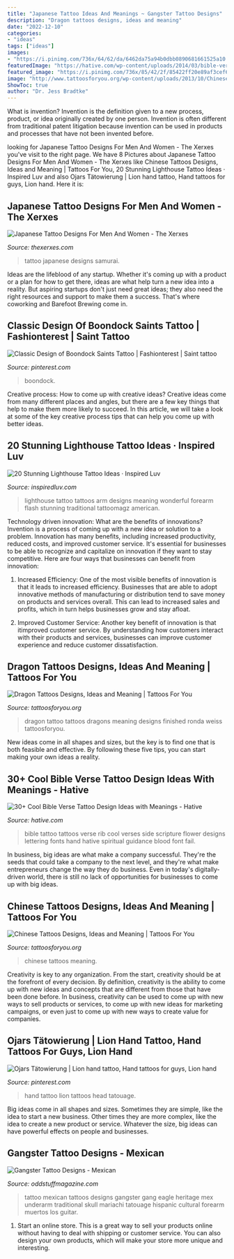 ```yaml
---
title: "Japanese Tattoo Ideas And Meanings ~ Gangster Tattoo Designs"
description: "Dragon tattoos designs, ideas and meaning"
date: "2022-12-10"
categories:
- "ideas"
tags: ["ideas"]
images:
- "https://i.pinimg.com/736x/64/62/da/6462da75a94b0dbb0890681661525a10.jpg"
featuredImage: "https://hative.com/wp-content/uploads/2014/03/bible-verse-tattoos/26-bible-verse-and-flower-on-rib.jpg"
featured_image: "https://i.pinimg.com/736x/85/42/2f/85422ff20e89af3cef6780efcfed07bc.jpg"
image: "http://www.tattoosforyou.org/wp-content/uploads/2013/10/Chinese-Tattoos-768x1024.jpg"
ShowToc: true
author: "Dr. Jess Bradtke"
---
```



What is invention?
Invention is the definition given to a new process, product, or idea originally created by one person. Invention is often different from traditional patent litigation because invention can be used in products and processes that have not been invented before.

	

		
looking for Japanese Tattoo Designs For Men And Women - The Xerxes you've visit to the right page. We have 8 Pictures about Japanese Tattoo Designs For Men And Women - The Xerxes like Chinese Tattoos Designs, Ideas and Meaning | Tattoos For You, 20 Stunning Lighthouse Tattoo Ideas · Inspired Luv and also Ojars Tätowierung | Lion hand tattoo, Hand tattoos for guys, Lion hand. Here it is:
		
    
## Japanese Tattoo Designs For Men And Women - The Xerxes

<img loading=lazy src="http://thexerxes.com/wp-content/uploads/2016/03/Japanese-Samurai-Tattoo-Design.jpg" onerror="this.onerror=null;this.src='https://tse4.mm.bing.net/th?id=OIP.y5vORJHJVD2WycSYlV-akQHaKd&amp;pid=15.1';" alt="Japanese Tattoo Designs For Men And Women - The Xerxes">

_Source: thexerxes.com_

>tattoo japanese designs samurai. 

	

Ideas are the lifeblood of any startup. Whether it's coming up with a product or a plan for how to get there, ideas are what help turn a new idea into a reality. But aspiring startups don't just need great ideas; they also need the right resources and support to make them a success. That's where coworking and Barefoot Brewing come in.

    
## Classic Design Of Boondock Saints Tattoo | Fashionterest | Saint Tattoo

<img loading=lazy src="https://i.pinimg.com/736x/85/42/2f/85422ff20e89af3cef6780efcfed07bc.jpg" onerror="this.onerror=null;this.src='https://tse2.mm.bing.net/th?id=OIP.nswq5jExSmkXmKTcB8p3zQHaJ3&amp;pid=15.1';" alt="Classic Design of Boondock Saints Tattoo | Fashionterest | Saint tattoo">

_Source: pinterest.com_

>boondock. 

	

Creative process: How to come up with creative ideas?
Creative ideas come from many different places and angles, but there are a few key things that help to make them more likely to succeed. In this article, we will take a look at some of the key creative process tips that can help you come up with better ideas.

    
## 20 Stunning Lighthouse Tattoo Ideas · Inspired Luv

<img loading=lazy src="http://www.inspiredluv.com/wp-content/uploads/2016/12/Lighthouse-Tattoo-Flash.jpg" onerror="this.onerror=null;this.src='https://tse2.mm.bing.net/th?id=OIP.-V6gyxcT9PWakqCtCo3IBwHaLS&amp;pid=15.1';" alt="20 Stunning Lighthouse Tattoo Ideas · Inspired Luv">

_Source: inspiredluv.com_

>lighthouse tattoo tattoos arm designs meaning wonderful forearm flash stunning traditional tattoomagz american. 

	

Technology driven innovation: What are the benefits of innovations?
Invention is a process of coming up with a new idea or solution to a problem. Innovation has many benefits, including increased productivity, reduced costs, and improved customer service. It's essential for businesses to be able to recognize and capitalize on innovation if they want to stay competitive. Here are four ways that businesses can benefit from innovation: 
1. Increased Efficiency: One of the most visible benefits of innovation is that it leads to increased efficiency. Businesses that are able to adopt innovative methods of manufacturing or distribution tend to save money on products and services overall. This can lead to increased sales and profits, which in turn helps businesses grow and stay afloat. 

2. Improved Customer Service: Another key benefit of innovation is that itimproved customer service. By understanding how customers interact with their products and services, businesses can improve customer experience and reduce customer dissatisfaction.

    
## Dragon Tattoos Designs, Ideas And Meaning | Tattoos For You

<img loading=lazy src="http://www.tattoosforyou.org/wp-content/uploads/2013/09/Tattoos-of-Dragons-768x1024.jpg" onerror="this.onerror=null;this.src='https://tse3.mm.bing.net/th?id=OIP.q4kgPFecNDJ3zL9K9V9_nAHaJ4&amp;pid=15.1';" alt="Dragon Tattoos Designs, Ideas and Meaning | Tattoos For You">

_Source: tattoosforyou.org_

>dragon tattoo tattoos dragons meaning designs finished ronda weiss tattoosforyou. 

	

New ideas come in all shapes and sizes, but the key is to find one that is both feasible and effective. By following these five tips, you can start making your own ideas a reality.

    
## 30+ Cool Bible Verse Tattoo Design Ideas With Meanings - Hative

<img loading=lazy src="https://hative.com/wp-content/uploads/2014/03/bible-verse-tattoos/26-bible-verse-and-flower-on-rib.jpg" onerror="this.onerror=null;this.src='https://tse4.mm.bing.net/th?id=OIP.gj_UFsYjweNdVkWCuuxRwQHaJ4&amp;pid=15.1';" alt="30+ Cool Bible Verse Tattoo Design Ideas with Meanings - Hative">

_Source: hative.com_

>bible tattoo tattoos verse rib cool verses side scripture flower designs lettering fonts hand hative spiritual guidance blood font fail. 

	

In business, big ideas are what make a company successful. They're the seeds that could take a company to the next level, and they're what make entrepreneurs change the way they do business. Even in today's digitally-driven world, there is still no lack of opportunities for businesses to come up with big ideas.

    
## Chinese Tattoos Designs, Ideas And Meaning | Tattoos For You

<img loading=lazy src="http://www.tattoosforyou.org/wp-content/uploads/2013/10/Chinese-Tattoos-768x1024.jpg" onerror="this.onerror=null;this.src='https://tse2.mm.bing.net/th?id=OIP.LolMsPsFGkg0jH4AYcPu2wHaJ4&amp;pid=15.1';" alt="Chinese Tattoos Designs, Ideas and Meaning | Tattoos For You">

_Source: tattoosforyou.org_

>chinese tattoos meaning. 

	

Creativity is key to any organization. From the start, creativity should be at the forefront of every decision. By definition, creativity is the ability to come up with new ideas and concepts that are different from those that have been done before. In business, creativity can be used to come up with new ways to sell products or services, to come up with new ideas for marketing campaigns, or even just to come up with new ways to create value for companies.

    
## Ojars Tätowierung | Lion Hand Tattoo, Hand Tattoos For Guys, Lion Hand

<img loading=lazy src="https://i.pinimg.com/736x/64/62/da/6462da75a94b0dbb0890681661525a10.jpg" onerror="this.onerror=null;this.src='https://tse3.mm.bing.net/th?id=OIP.C-L3WcozxVO527hetSCZqQHaLF&amp;pid=15.1';" alt="Ojars Tätowierung | Lion hand tattoo, Hand tattoos for guys, Lion hand">

_Source: pinterest.com_

>hand tattoo lion tattoos head tatouage. 

	

Big ideas come in all shapes and sizes. Sometimes they are simple, like the idea to start a new business. Other times they are more complex, like the idea to create a new product or service. Whatever the size, big ideas can have powerful effects on people and businesses.

    
## Gangster Tattoo Designs - Mexican

<img loading=lazy src="https://oddstuffmagazine.com/wp-content/uploads/2013/09/Mexican-tattoo-designs-11-531x800.jpg" onerror="this.onerror=null;this.src='https://tse2.mm.bing.net/th?id=OIP.GOUm2sh-VNTG6dTNEuiRWQHaLK&amp;pid=15.1';" alt="Gangster Tattoo Designs - Mexican">

_Source: oddstuffmagazine.com_

>tattoo mexican tattoos designs gangster gang eagle heritage mex underarm traditional skull mariachi tatouage hispanic cultural forearm muertos los guitar. 

	

1. Start an online store. This is a great way to sell your products online without having to deal with shipping or customer service. You can also design your own products, which will make your store more unique and interesting.

